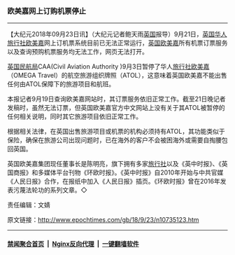 ### 欧美嘉网上订购机票停止
------------------------

<p>【大纪元2018年09月23日讯】（大纪元记者鲍天雨<a href="http://www.epochtimes.com/gb/tag/%E8%8B%B1%E5%9B%BD.html">英国</a>报导）9月21日，<a href="http://www.epochtimes.com/gb/tag/%E8%8B%B1%E5%9B%BD%E5%8D%8E%E4%BA%BA%E6%97%85%E8%A1%8C%E7%A4%BE%E6%AC%A7%E7%BE%8E%E5%98%89.html">英国华人旅行社欧美嘉</a>网上订机票系统目前已无法正常运行，<a href="http://www.epochtimes.com/gb/tag/%E8%8B%B1%E5%9B%BD.html">英国</a><a href="http://www.epochtimes.com/gb/tag/%E6%AC%A7%E7%BE%8E%E5%98%89.html">欧美嘉</a>所有机票订票服务以及查询预购机票服务均无法工作，网页无法打开。</p>
<p><a href="http://www.epochtimes.com/gb/tag/%E8%8B%B1%E5%9B%BD%E6%B0%91%E8%88%AA%E5%B1%80.html">英国民航局</a>CAA(Civil Aviation Authority )9月3日暂停了华人<a href="http://www.epochtimes.com/gb/tag/%E6%97%85%E8%A1%8C%E7%A4%BE.html">旅行社</a><a href="http://www.epochtimes.com/gb/tag/%E6%AC%A7%E7%BE%8E%E5%98%89.html">欧美嘉</a>（OMEGA Travel）的航空旅游组织牌照（ATOL），这意味着英国欧美嘉不能出售任何由ATOL保障下的旅游项目和航班。</p>
<p>本报记者9月19日查询欧美嘉网站时，其订票服务依旧正常工作。截至21日晚记者发稿时，虽然无法订票，但英国欧美嘉官方中文网站上没有关于其ATOL被暂停的任何相关说明，同时其它旅游项目依旧正常工作。</p>
<p>根据相关法律，在英国出售旅游项目或机票的机构必须持有ATOL，其功能类似于保险，确保在旅游公司出现问题时，已在海外的客户不会被困海外或需要自掏腰包回英国。</p>
<p>英国欧美嘉集团现任董事长是陈明亮，旗下拥有多家<a href="http://www.epochtimes.com/gb/tag/%E6%97%85%E8%A1%8C%E7%A4%BE.html">旅行社</a>以及《英中时报》、《英国商报》和多媒体平台刊物《环欧时报》。《英中时报》自2010年开始与中共官媒《人民日报》合作，在报纸中加入《人民日报》插页。《环欧时报》曾在2016年发表污蔑法轮功的系列文章。◇</p>
<p>责任编辑：文婧</p>

原文链接：http://www.epochtimes.com/gb/18/9/23/n10735123.htm


------------------------
#### [禁闻聚合首页](https://github.com/gfw-breaker/banned-news/blob/master/README.md) &nbsp;|&nbsp; [Nginx反向代理](https://github.com/gfw-breaker/open-proxy/blob/master/README.md) &nbsp;|&nbsp; [一键翻墙软件](https://github.com/gfw-breaker/nogfw/blob/master/README.md)